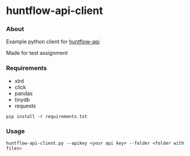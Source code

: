 # huntflow-api-client

### About
Example python client for [huntflow-api](https://github.com/huntflow/api)

Made for test assignment

### Requirements
* xlrd
* click
* pandas
* tinydb 
* requests 

`pip install -r requirements.txt`
### Usage
`huntflow-api-client.py --apikey <your api key> --folder <folder with files>`